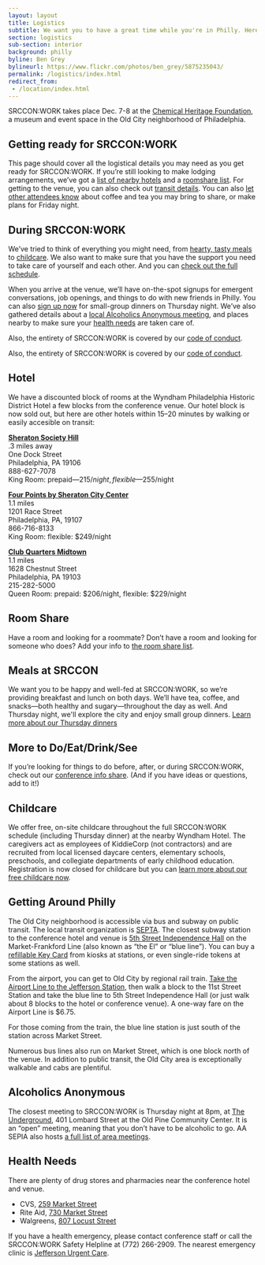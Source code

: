```yaml
---
layout: layout
title: Logistics
subtitle: We want you to have a great time while you're in Philly. Here's some of what to expect.
section: logistics
sub-section: interior
background: philly
byline: Ben Grey
bylineurl: https://www.flickr.com/photos/ben_grey/5875235043/
permalink: /logistics/index.html
redirect_from:
 - /location/index.html
---
```


SRCCON:WORK takes place Dec. 7-8 at the [Chemical Heritage Foundation](http://www.chemheritage.org/), a museum and event space in the Old City neighborhood of Philadelphia.

## Getting ready for SRCCON:WORK

This page should cover all the logistical details you may need as you get ready for SRCCON:WORK. If you’re still looking to make lodging arrangements, we’ve got a [list of nearby hotels](#lodging) and a [roomshare list](https://etherpad.opennews.org/p/srcconworkRoomShare2017). For getting to the venue, you can also check out [transit details](#transit). You can also [let other attendees know](https://etherpad.opennews.org/p/SRCCONWORK2017) about coffee and tea you may bring to share, or make plans for Friday night.

## During SRCCON:WORK

We’ve tried to think of everything you might need, from [hearty, tasty meals](#meals) to [childcare](#childcare). We also want to make sure that you have the support you need to take care of yourself and each other. And you can [check out the full schedule](/schedule).

When you arrive at the venue, we’ll have on-the-spot signups for emergent conversations, job openings, and things to do with new friends in Philly. You can also [sign up now]() for small-group dinners on Thursday night. We’ve also gathered details about a [local Alcoholics Anonymous meeting](#aa), and places nearby to make sure your [health needs](#health) are taken care of.

Also, the entirety of SRCCON:WORK is covered by our [code of conduct](/conduct).


Also, the entirety of SRCCON:WORK is covered by our [code of conduct](/conduct).

<span id="lodging"></span>

## Hotel

We have a discounted block of rooms at the Wyndham Philadelphia Historic District Hotel a few blocks from the conference venue. Our hotel block is now sold out, but here are other hotels within 15–20 minutes by walking or easily accesible on transit:

**[Sheraton Society Hill](http://www.sheratonphiladelphiasocietyhill.com/)**  
.3 miles away  
One Dock Street  
Philadelphia, PA 19106  
888-627-7078  
King Room: prepaid—$215/night, flexible—$255/night

**[Four Points by Sheraton City Center](http://www.fourpointsphiladelphiacitycenter.com/)**  
1.1 miles  
1201 Race Street  
Philadelphia, PA, 19107  
866-716-8133  
King Room: flexible: $249/night

**[Club Quarters Midtown](https://clubquartershotels.com/locations/club-quarters-hotel-philadelphia)**  
1.1 miles  
1628 Chestnut Street  
Philadelphia, PA 19103  
215-282-5000  
Queen Room: prepaid: $206/night, flexible: $229/night

## Room Share

Have a room and looking for a roommate? Don’t have a room and looking for someone who does? Add your info to [the room share list](https://etherpad.opennews.org/p/srcconworkRoomShare2017).

<span id="meals"></span>

## Meals at SRCCON

We want you to be happy and well-fed at SRCCON:WORK, so we’re providing breakfast and lunch on both days. We’ll have tea, coffee, and snacks—both healthy and sugary—throughout the day as well. And Thursday night, we'll explore the city and enjoy small group dinners. [Learn more about our Thursday dinners](/logistics/dinner)

<span id="todo"></span>

## More to Do/Eat/Drink/See

If you’re looking for things to do before, after, or during SRCCON:WORK, check out our [conference info share](https://etherpad.opennews.org/p/SRCCONWORK2017). (And if you have ideas or questions, add to it!)

<span id="childcare"></span>

## Childcare

We offer free, on-site childcare throughout the full SRCCON:WORK schedule (including Thursday dinner) at the nearby Wyndham Hotel. The caregivers act as employees of KiddieCorp (not contractors) and are recruited from local licensed daycare centers, elementary schools, preschools, and collegiate departments of early childhood education. Registration is now closed for childcare but you can [learn more about our free childcare now](/childcare).

<span id="transit"></span>

## Getting Around Philly

The Old City neighborhood is accessible via bus and subway on public transit. The local transit organization is [SEPTA](http://septa.org/). The closest subway station to the conference hotel and venue is [5th Street Independence Hall](https://goo.gl/maps/Z6xmt8m5c7E2) on the Market-Frankford Line (also known as “the El” or “blue line”). You can buy a [refillable Key Card](http://www.septa.org/fares/pass/key.html) from kiosks at stations, or even single-ride tokens at some stations as well.

From the airport, you can get to Old City by regional rail train. [Take the Airport Line to the Jefferson Station](https://goo.gl/maps/Q2D8TiDEW322), then walk a block to the 11st Street Station and take the blue line to 5th Street Independence Hall (or just walk about 8 blocks to the hotel or conference venue). A one-way fare on the Airport Line is $6.75.

For those coming from the train, the blue line station is just south of the station across Market Street.

Numerous bus lines also run on Market Street, which is one block north of the venue. In addition to public transit, the Old City area is exceptionally walkable and cabs are plentiful.

<span id="aa"></span>

## Alcoholics Anonymous

The closest meeting to SRCCON:WORK is Thursday night at 8pm, at [The Underground](http://www.aasepia.org/meetings/401-lombard-street-center-city-pa-19147-the-underground-thursday-20-00-obb-10246/), 401 Lombard Street at the Old Pine Community Center. It is an “open” meeting, meaning that you don’t have to be alcoholic to go. AA SEPIA also hosts [a full list of area meetings](http://www.aasepia.org/meetings/).

<span id="health"></span>

## Health Needs

There are plenty of drug stores and pharmacies near the conference hotel and venue.

* CVS, [259 Market Street](https://goo.gl/maps/Cwz4BUhgrUU2)
* Rite Aid, [730 Market Street](https://goo.gl/maps/upCJwAHoUiw)
* Walgreens, [807 Locust Street](https://goo.gl/maps/j3qa9pGaLYt)

If you have a health emergency, please contact conference staff or call the SRCCON:WORK Safety Helpline at (772) 266-2909. The nearest emergency clinic is [Jefferson Urgent Care](https://goo.gl/maps/bW4C7MQcaQv). 